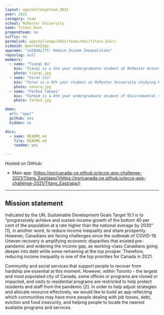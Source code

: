 ```yaml
---
layout: appchallengeteam_2021
year: 2021
category: team
school: McMaster University
name: Titans East
prependteam: no
suffix: no
permalink: appchallenge/2021/teams/mac/Titans_East/
videoid: Qwmrt8oIUgs
appname: "inEQUALITY: Reduce Income Inequalities"
reposlug: null
members:
  - name: "Tianqi Qu"
    bio: "Tianqi is a 2nd year undergraduate student at McMaster University studying Earth and Environmental Sciences and GIS. Currently working as a junior environmental scientist at CEPro Energy and Environmental Services Inc. with sound experience of field work and project management. Her interest in GIS was sparked by Patrick DeLuca in her first year at Mac, and she is pursuing a certificate in GIS. She loves to spend her spare time on road trips, hiking and baking."
    photo: tianqi.jpg
  - name: "Yuran Jin"
    bio: "Yuran is a 4th year student at McMaster University studying Biology and Geographic Information System. Yuran is also interested in ecology and hoping to contribute to habitat conservation in the future. She loves listening to music and snowboarding."
    photo: venora.jpg
  - name: "Farbod Tabaei"
    bio: "Farbod is a 4th year undergraduate student of Environmental studies at McMaster University while pursuing a degree in GIS. Farbod is also interested in sustainable practices and looks forward to specializing in climate change studies with a focus on sustainability and impact adaptations. His favourite hobbies are skiing and video games."
    photo: farbod.jpg

demo:
  url: "app/"
  github: yes
  hidden: no

docs:
  - name: README.md
    file: README.md
    readme: yes

---
```


Hosted on GitHub:

- Main app: [https://esricanada-ce.github.io/ecce-app-challenge-2021/Titans_East/app/](https://esricanada-ce.github.io/ecce-app-challenge-2021/Titans_East/app/)

---

## Mission statement

Indicated by the UN, Sustainable Development Goals Target 10.1 is to “progressively achieve and sustain income growth of the bottom 40 per cent of the population at a rate higher than the national average by 2030” [1], in another word, to reduce income inequality and share prosperity. However, Canadians are facing challenges since the outbreak of COVID-19. Uneven recovery is amplifying economic disparities that existed pre-pandemic and widening the income gap, as working-class Canadians going deeper into debt while some remaining at the top prosper. Therefore, reducing income inequality is one of the top priorities for Canada in 2021.

Community and social services that support people to recover from hardship are essential at this moment. However, within Toronto - the largest and most populated city of Canada, some offices or programs are closed or impacted, and visits to residential programs are restricted to help protect residents and staff from the pandemic [2]. In order to help adjust strategies and allocate resource effectively, we would like to build an app reflecting which communities may have more people dealing with job losses, debt, eviction and food insecurity, and helping people to locate the nearest available programs and services.
